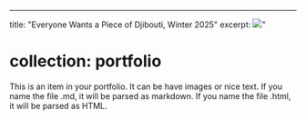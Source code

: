 ---
title: "Everyone Wants a Piece of Djibouti, Winter 2025"
excerpt: <img src='/images/500x300.png'>"
# collection: portfolio

This is an item in your portfolio. It can be have images or nice text. If you name the file .md, it will be parsed as markdown. If you name the file .html, it will be parsed as HTML. 
